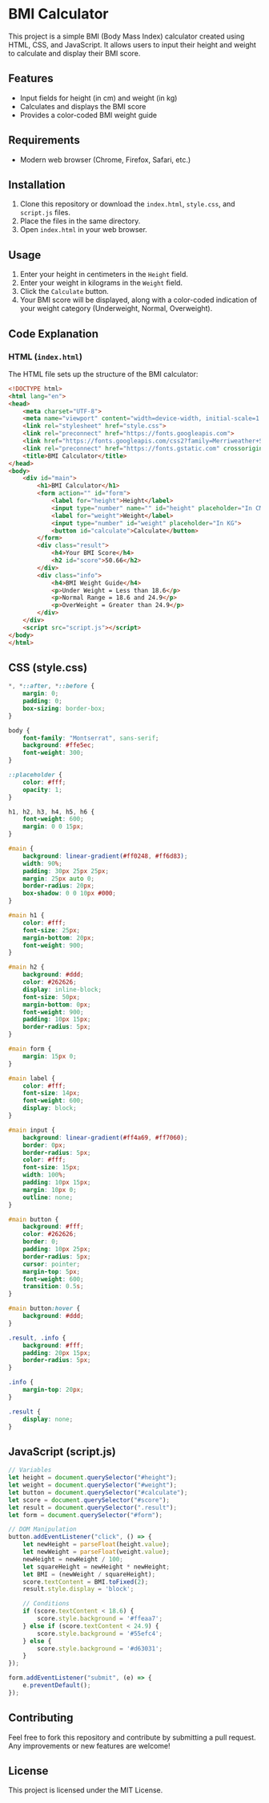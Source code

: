 # BMI Calculator

This project is a simple BMI (Body Mass Index) calculator created using HTML, CSS, and JavaScript. It allows users to input their height and weight to calculate and display their BMI score.

## Features

- Input fields for height (in cm) and weight (in kg)
- Calculates and displays the BMI score
- Provides a color-coded BMI weight guide

## Requirements

- Modern web browser (Chrome, Firefox, Safari, etc.)

## Installation

1. Clone this repository or download the `index.html`, `style.css`, and `script.js` files.
2. Place the files in the same directory.
3. Open `index.html` in your web browser.

## Usage

1. Enter your height in centimeters in the `Height` field.
2. Enter your weight in kilograms in the `Weight` field.
3. Click the `Calculate` button.
4. Your BMI score will be displayed, along with a color-coded indication of your weight category (Underweight, Normal, Overweight).

## Code Explanation

### HTML (`index.html`)

The HTML file sets up the structure of the BMI calculator:

```html
<!DOCTYPE html>
<html lang="en">
<head>
    <meta charset="UTF-8">
    <meta name="viewport" content="width=device-width, initial-scale=1.0">
    <link rel="stylesheet" href="style.css">
    <link rel="preconnect" href="https://fonts.googleapis.com">
    <link href="https://fonts.googleapis.com/css2?family=Merriweather+Sans:ital,wght@0,300..800;1,300..800&family=Montserrat:ital,wght@0,100..900;1,100..900&family=Poppins:ital,wght@0,100;0,200;0,300;0,400;0,500;0,600;0,700;0,800;0,900;1,100;1,200;1,300;1,400;1,500;1,600;1,700;1,800;1,900&family=Roboto:ital,wght@0,100;0,300;0,400;0,500;0,700;0,900;1,100;1,300;1,400;1,500;1,700;1,900&display=swap" rel="stylesheet">
    <link rel="preconnect" href="https://fonts.gstatic.com" crossorigin>
    <title>BMI Calculator</title>
</head>
<body>
    <div id="main">
        <h1>BMI Calculator</h1>
        <form action="" id="form">
            <label for="height">Height</label>
            <input type="number" name="" id="height" placeholder="In CM">
            <label for="weight">Weight</label>
            <input type="number" id="weight" placeholder="In KG">
            <button id="calculate">Calculate</button>
        </form>
        <div class="result">
            <h4>Your BMI Score</h4>
            <h2 id="score">50.66</h2>
        </div>
        <div class="info">
            <h4>BMI Weight Guide</h4>
            <p>Under Weight = Less than 18.6</p>
            <p>Normal Range = 18.6 and 24.9</p>
            <p>OverWeight = Greater than 24.9</p>
        </div>
    </div>
    <script src="script.js"></script>
</body>
</html>
```
## CSS (style.css)
```css
*, *::after, *::before {
    margin: 0;
    padding: 0;
    box-sizing: border-box;
}

body {
    font-family: "Montserrat", sans-serif;
    background: #ffe5ec;
    font-weight: 300;
}

::placeholder {
    color: #fff;
    opacity: 1;
}

h1, h2, h3, h4, h5, h6 {
    font-weight: 600;
    margin: 0 0 15px;
}

#main {
    background: linear-gradient(#ff0248, #ff6d83);
    width: 90%;
    padding: 30px 25px 25px;
    margin: 25px auto 0;
    border-radius: 20px;
    box-shadow: 0 0 10px #000;
}

#main h1 {
    color: #fff;
    font-size: 25px;
    margin-bottom: 20px;
    font-weight: 900;
}

#main h2 {
    background: #ddd;
    color: #262626;
    display: inline-block;
    font-size: 50px;
    margin-bottom: 0px;
    font-weight: 900;
    padding: 10px 15px;
    border-radius: 5px;
}

#main form {
    margin: 15px 0;
}

#main label {
    color: #fff;
    font-size: 14px;
    font-weight: 600;
    display: block;
}

#main input {
    background: linear-gradient(#ff4a69, #ff7060);
    border: 0px;
    border-radius: 5px;
    color: #fff;
    font-size: 15px;
    width: 100%;
    padding: 10px 15px;
    margin: 10px 0;
    outline: none;
}

#main button {
    background: #fff;
    color: #262626;
    border: 0;
    padding: 10px 25px;
    border-radius: 5px;
    cursor: pointer;
    margin-top: 5px;
    font-weight: 600;
    transition: 0.5s;
}

#main button:hover {
    background: #ddd;
}

.result, .info {
    background: #fff;
    padding: 20px 15px;
    border-radius: 5px;
}

.info {
    margin-top: 20px;
}

.result {
    display: none;
}
```

## JavaScript (script.js)
```javascript
// Variables
let height = document.querySelector("#height");
let weight = document.querySelector("#weight");
let button = document.querySelector("#calculate");
let score = document.querySelector("#score");
let result = document.querySelector(".result");
let form = document.querySelector("#form");

// DOM Manipulation
button.addEventListener("click", () => {
    let newHeight = parseFloat(height.value);
    let newWeight = parseFloat(weight.value);
    newHeight = newHeight / 100;
    let squareHeight = newHeight * newHeight;
    let BMI = (newWeight / squareHeight);
    score.textContent = BMI.toFixed(2);
    result.style.display = 'block';

    // Conditions
    if (score.textContent < 18.6) {
        score.style.background = '#ffeaa7';
    } else if (score.textContent < 24.9) {
        score.style.background = '#55efc4';
    } else {
        score.style.background = '#d63031';
    }
});

form.addEventListener("submit", (e) => {
    e.preventDefault();
});
```
## Contributing
Feel free to fork this repository and contribute by submitting a pull request. Any improvements or new features are welcome!

## License
This project is licensed under the MIT License.
